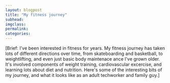 ```yaml
---
layout: blogpost
title: "My fitness journey"
subhead:
imgclass:
permalink:
categories:
---
```


[Brief: I've been interested in fitness for years. My fitness journey has taken lots of different directions over time, from skateboarding and basketball, to weightlifting, and even just basic body maintenace ance I've grown older. It's involved components of weight training, cardiovascular excercise, and learning lots about diet and nutrition. Here's some of the interesting bits of my journey, and what it looks like as an adult techworker and family guy.]